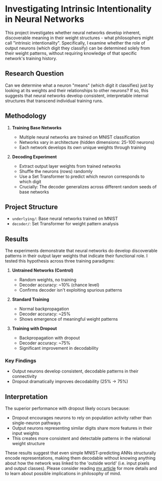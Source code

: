 # Investigating Intrinsic Intentionality in Neural Networks

This project investigates whether neural networks develop inherent, discoverable meaning in their weight structures - what philosophers might call "intrinsic intentionality". Specifically, I examine whether the role of output neurons (which digit they classify) can be determined solely from their weight patterns, without requiring knowledge of that specific network's training history.

## Research Question

Can we determine what a neuron "means" (which digit it classifies) just by looking at its weights and their relationships to other neurons? If so, this suggests that neural networks develop consistent, interpretable internal structures that transcend individual training runs.

## Methodology

1. **Training Base Networks**
   - Multiple neural networks are trained on MNIST classification
   - Networks vary in architecture (hidden dimensions: 25-100 neurons)
   - Each network develops its own unique weights through training

2. **Decoding Experiment**
   - Extract output layer weights from trained networks
   - Shuffle the neurons (rows) randomly
   - Use a Set Transformer to predict which neuron corresponds to which digit
   - Crucially: The decoder generalizes across different random seeds of base networks

## Project Structure

- `underlying/`: Base neural networks trained on MNIST
- `decoder/`: Set Transformer for weight pattern analysis

## Results

The experiments demonstrate that neural networks do develop discoverable patterns in their output layer weights that indicate their functional role. I tested this hypothesis across three training paradigms:

1. **Untrained Networks (Control)**
   - Random weights, no training
   - Decoder accuracy: ~10% (chance level)
   - Confirms decoder isn't exploiting spurious patterns

2. **Standard Training**
   - Normal backpropagation
   - Decoder accuracy: ~25%
   - Shows emergence of meaningful weight patterns

3. **Training with Dropout**
   - Backpropagation with dropout
   - Decoder accuracy: ~75%
   - Significant improvement in decodability

### Key Findings

- Output neurons develop consistent, decodable patterns in their connectivity
- Dropout dramatically improves decodability (25% → 75%)

## Interpretation

The superior performance with dropout likely occurs because:
- Dropout encourages neurons to rely on population activity rather than single-neuron pathways
- Output neurons representing similar digits share more features in their input weights
- This creates more consistent and detectable patterns in the relational weight structure

These results suggest that even simple MNIST-predicting ANNs structurally encode representations, making them decodable without knowing anything about how the network was linked to the 'outside world' (i.e. input pixels and output classes). Please consider reading [my article](https://entropicbloom.github.io/consciousness/) for more details and to learn about possible implications in philosophy of mind.
